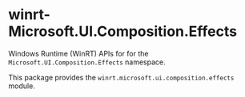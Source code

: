 <!-- warning: Please don't edit this file. It was automatically generated. -->

# winrt-Microsoft.UI.Composition.Effects

Windows Runtime (WinRT) APIs for for the `Microsoft.UI.Composition.Effects` namespace.

This package provides the `winrt.microsoft.ui.composition.effects` module.
